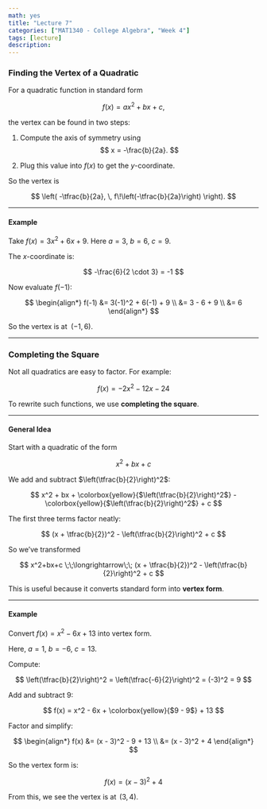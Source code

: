 ```yaml
---
math: yes
title: "Lecture 7"
categories: ["MAT1340 - College Algebra", "Week 4"]
tags: [lecture]
description:
---
```


### Finding the Vertex of a Quadratic

For a quadratic function in standard form

$$f(x) = ax^2 + bx + c,$$

the vertex can be found in two steps:

1. Compute the axis of symmetry using
   $$
   x = -\frac{b}{2a}.
   $$

2. Plug this value into $f(x)$ to get the $y$-coordinate.

So the vertex is

$$
\left( -\tfrac{b}{2a}, \, f\!\left(-\tfrac{b}{2a}\right) \right).
$$

---

#### Example

Take $f(x)=3x^2+6x+9$. Here $a=3$, $b=6$, $c=9$.

The $x$-coordinate is:

$$
-\frac{6}{2 \cdot 3} = -1
$$

Now evaluate $f(-1)$:

$$
\begin{align*}
f(-1) &= 3(-1)^2 + 6(-1) + 9 \\
&= 3 - 6 + 9 \\
&= 6
\end{align*}
$$

So the vertex is at $\;(-1, 6)$.

---

### Completing the Square

Not all quadratics are easy to factor. For example:

$$
f(x) = -2x^2 - 12x - 24
$$

To rewrite such functions, we use **completing the square**.

---

#### General Idea

Start with a quadratic of the form

$$
x^2 + bx + c
$$

We add and subtract $\left(\tfrac{b}{2}\right)^2$:

$$
x^2 + bx + \colorbox{yellow}{$\left(\tfrac{b}{2}\right)^2$} - \colorbox{yellow}{$\left(\tfrac{b}{2}\right)^2$} + c
$$

The first three terms factor neatly:

$$
(x + \tfrac{b}{2})^2 - \left(\tfrac{b}{2}\right)^2 + c
$$

So we’ve transformed

$$
x^2+bx+c \;\;\longrightarrow\;\; (x + \tfrac{b}{2})^2 - \left(\tfrac{b}{2}\right)^2 + c
$$

This is useful because it converts standard form into **vertex form**.

---

#### Example

Convert $f(x) = x^2 - 6x + 13$ into vertex form.

Here, $a=1$, $b=-6$, $c=13$.

Compute:

$$
\left(\tfrac{b}{2}\right)^2 = \left(\tfrac{-6}{2}\right)^2 = (-3)^2 = 9
$$

Add and subtract 9:

$$
f(x) = x^2 - 6x + \colorbox{yellow}{$9 - 9$} + 13
$$

Factor and simplify:

$$
\begin{align*}
f(x) &= (x - 3)^2 - 9 + 13 \\
&= (x - 3)^2 + 4
\end{align*}
$$

So the vertex form is:

$$
f(x) = (x-3)^2 + 4
$$

From this, we see the vertex is at $\,(3,4)$.
